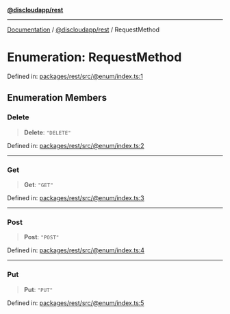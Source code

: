 [**@discloudapp/rest**](../README.md)

***

[Documentation](../../../packages.md) / [@discloudapp/rest](../README.md) / RequestMethod

# Enumeration: RequestMethod

Defined in: [packages/rest/src/@enum/index.ts:1](https://github.com/discloud/discloud.app/blob/8d6df0b18784d1a4408701ac8e6b9db44dbb7133/packages/rest/src/@enum/index.ts#L1)

## Enumeration Members

### Delete

> **Delete**: `"DELETE"`

Defined in: [packages/rest/src/@enum/index.ts:2](https://github.com/discloud/discloud.app/blob/8d6df0b18784d1a4408701ac8e6b9db44dbb7133/packages/rest/src/@enum/index.ts#L2)

***

### Get

> **Get**: `"GET"`

Defined in: [packages/rest/src/@enum/index.ts:3](https://github.com/discloud/discloud.app/blob/8d6df0b18784d1a4408701ac8e6b9db44dbb7133/packages/rest/src/@enum/index.ts#L3)

***

### Post

> **Post**: `"POST"`

Defined in: [packages/rest/src/@enum/index.ts:4](https://github.com/discloud/discloud.app/blob/8d6df0b18784d1a4408701ac8e6b9db44dbb7133/packages/rest/src/@enum/index.ts#L4)

***

### Put

> **Put**: `"PUT"`

Defined in: [packages/rest/src/@enum/index.ts:5](https://github.com/discloud/discloud.app/blob/8d6df0b18784d1a4408701ac8e6b9db44dbb7133/packages/rest/src/@enum/index.ts#L5)
